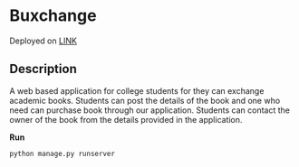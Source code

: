 # Buxchange #

Deployed on [LINK](http://buxchange.pythonanywhere.com) 

## Description ##

A web based application for college students for they can exchange academic books. Students can post the details of the book and one who need can purchase book through our application. Students can contact the owner of the book from the details provided in the application.

**Run**

`python manage.py runserver`
